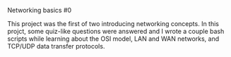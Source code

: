 Networking basics #0

This project was the first of two introducing networking concepts. In this projct, some quiz-like questions were answered and I wrote a couple bash scripts while learning about the OSI model, LAN and WAN networks, and TCP/UDP data transfer protocols.
